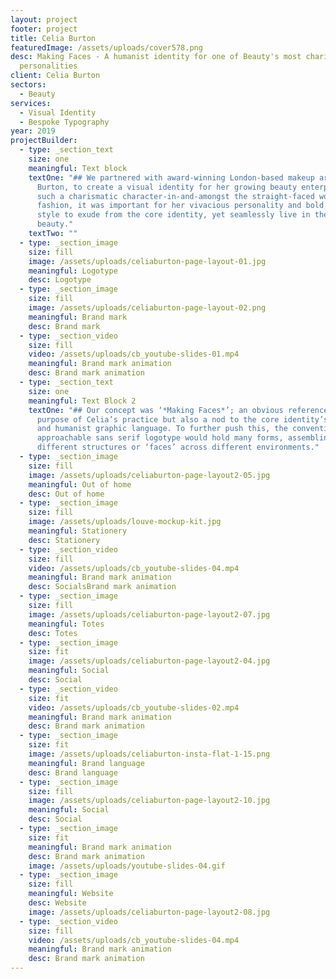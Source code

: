```yaml
---
layout: project
footer: project
title: Celia Burton
featuredImage: /assets/uploads/cover578.png
desc: Making Faces - A humanist identity for one of Beauty's most charismatic
  personalities
client: Celia Burton
sectors:
  - Beauty
services:
  - Visual Identity
  - Bespoke Typography
year: 2019
projectBuilder:
  - type: _section_text
    size: one
    meaningful: Text block
    textOne: "## We partnered with award-winning London-based makeup artist, Celia
      Burton, to create a visual identity for her growing beauty enterprise. As
      such a charismatic character-in-and-amongst the straight-faced world of
      fashion, it was important for her vivacious personality and bold working
      style to exude from the core identity, yet seamlessly live in the world of
      beauty."
    textTwo: ""
  - type: _section_image
    size: fill
    image: /assets/uploads/celiaburton-page-layout-01.jpg
    meaningful: Logotype
    desc: Logotype
  - type: _section_image
    size: fill
    image: /assets/uploads/celiaburton-page-layout-02.png
    meaningful: Brand mark
    desc: Brand mark
  - type: _section_video
    size: fill
    video: /assets/uploads/cb_youtube-slides-01.mp4
    meaningful: Brand mark animation
    desc: Brand mark animation
  - type: _section_text
    size: one
    meaningful: Text Block 2
    textOne: "## Our concept was ‘*Making Faces*’; an obvious reference to the core
      purpose of Celia’s practice but also a nod to the core identity’s playful
      and humanist graphic language. To further push this, the conventional yet
      approachable sans serif logotype would hold many forms, assembling in
      different structures or ‘faces’ across different environments."
  - type: _section_image
    size: fill
    image: /assets/uploads/celiaburton-page-layout2-05.jpg
    meaningful: Out of home
    desc: Out of home
  - type: _section_image
    size: fill
    image: /assets/uploads/louve-mockup-kit.jpg
    meaningful: Stationery
    desc: Stationery
  - type: _section_video
    size: fill
    video: /assets/uploads/cb_youtube-slides-04.mp4
    meaningful: Brand mark animation
    desc: SocialsBrand mark animation
  - type: _section_image
    size: fill
    image: /assets/uploads/celiaburton-page-layout2-07.jpg
    meaningful: Totes
    desc: Totes
  - type: _section_image
    size: fit
    image: /assets/uploads/celiaburton-page-layout2-04.jpg
    meaningful: Social
    desc: Social
  - type: _section_video
    size: fit
    video: /assets/uploads/cb_youtube-slides-02.mp4
    meaningful: Brand mark animation
    desc: Brand mark animation
  - type: _section_image
    size: fit
    image: /assets/uploads/celiaburton-insta-flat-1-15.png
    meaningful: Brand language
    desc: Brand language
  - type: _section_image
    size: fill
    image: /assets/uploads/celiaburton-page-layout2-10.jpg
    meaningful: Social
    desc: Social
  - type: _section_image
    size: fit
    meaningful: Brand mark animation
    desc: Brand mark animation
    image: /assets/uploads/youtube-slides-04.gif
  - type: _section_image
    size: fill
    meaningful: Website
    desc: Website
    image: /assets/uploads/celiaburton-page-layout2-08.jpg
  - type: _section_video
    size: fill
    video: /assets/uploads/cb_youtube-slides-04.mp4
    meaningful: Brand mark animation
    desc: Brand mark animation
---
```


